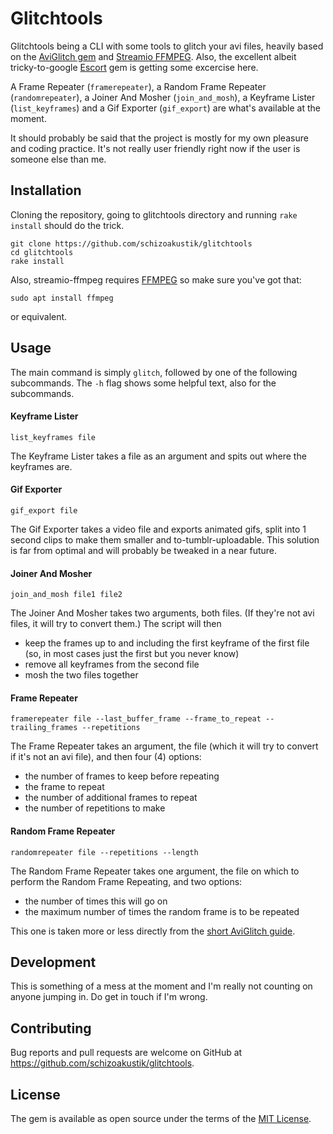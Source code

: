 # Glitchtools

Glitchtools being a CLI with some tools to glitch your avi files, heavily based on the [AviGlitch gem](https://github.com/ucnv/aviglitch) and [Streamio FFMPEG](https://github.com/streamio/streamio-ffmpeg). Also, the excellent albeit tricky-to-google [Escort](https://github.com/skorks/escort) gem is getting some excercise here.

A Frame Repeater (`framerepeater`), a Random Frame Repeater (`randomrepeater`), a Joiner And Mosher (`join_and_mosh`), a Keyframe Lister (`list_keyframes`) and a Gif Exporter (`gif_export`) are what's available at the moment.

It should probably be said that the project is mostly for my own pleasure and coding practice. It's not really user friendly right now if the user is someone else than me.

## Installation

Cloning the repository, going to glitchtools directory and running `rake install` should do the trick.
```
git clone https://github.com/schizoakustik/glitchtools
cd glitchtools
rake install
```
Also, streamio-ffmpeg requires [FFMPEG](http://www.ffmpeg.org) so make sure you've got that:

```
sudo apt install ffmpeg
``` 

or equivalent.

## Usage

The main command is simply `glitch`, followed by one of the following subcommands. The `-h` flag shows some helpful text, also for the subcommands.

#### Keyframe Lister

`list_keyframes file`

The Keyframe Lister takes a file as an argument and spits out where the keyframes are.

#### Gif Exporter

`gif_export file`

The Gif Exporter takes a video file and exports animated gifs, split into 1 second clips to make them smaller and to-tumblr-uploadable. This solution is far from optimal and will probably be tweaked in a near future.

#### Joiner And Mosher

`join_and_mosh file1 file2`

The Joiner And Mosher takes two arguments, both files. (If they're not avi files, it will try to convert them.) The script will then
* keep the frames up to and including the first keyframe of the first file (so, in most cases just the first but you never know)
* remove all keyframes from the second file
* mosh the two files together

#### Frame Repeater

`framerepeater file --last_buffer_frame --frame_to_repeat --trailing_frames --repetitions`

The Frame Repeater takes an argument, the file (which it will try to convert if it's not an avi file), and then four (4) options:
* the number of frames to keep before repeating
* the frame to repeat
* the number of additional frames to repeat
* the number of repetitions to make

#### Random Frame Repeater

`randomrepeater file --repetitions --length` 

The Random Frame Repeater takes one argument, the file on which to perform the Random Frame Repeating, and two options:
* the number of times this will go on
* the maximum number of times the random frame is to be repeated

This one is taken more or less directly from the [short AviGlitch guide](https://ucnv.github.io/aviglitch/).

## Development

This is something of a mess at the moment and I'm really not counting on anyone jumping in. Do get in touch if I'm wrong.

## Contributing

Bug reports and pull requests are welcome on GitHub at https://github.com/schizoakustik/glitchtools.


## License

The gem is available as open source under the terms of the [MIT License](http://opensource.org/licenses/MIT).


